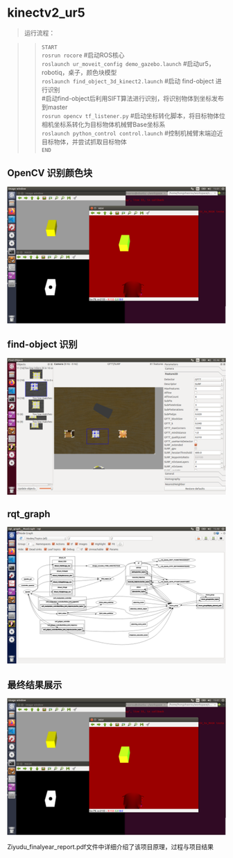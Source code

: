 # kinectv2_ur5
>运行流程：

>>`START`<br>
>>`rosrun rocore` #启动ROS核心<br>
>>`roslaunch ur_moveit_config demo_gazebo.launch`   #启动ur5，robotiq，桌子，颜色块模型<br>
>>`roslaunch find_object_3d_kinect2.launch`   #启动 find-object 进行识别<br>
                                                  #启动find-object后利用SIFT算法进行识别，将识别物体到坐标发布到master<br>
>>`rosrun opencv tf_listener.py`    #启动坐标转化脚本，将目标物体位相机坐标系转化为目标物体机械臂Base坐标系<br>
>>`roslaunch python_control control.launch`   #控制机械臂末端迫近目标物体，并尝试抓取目标物体<br>
>>`END`<br>
##  OpenCV 识别颜色块  <br>
![](https://github.com/Dzy-HW-XD/kinectv2_ur5/raw/master/截屏2020-02-2023.01.23.png)<br>
##  find-object 识别  <br>
![](https://github.com/Dzy-HW-XD/kinectv2_ur5/raw/master/截屏2020-03-0413.46.37.png)<br>
##  rqt_graph  <br>
![](https://github.com/Dzy-HW-XD/kinectv2_ur5/raw/master/截屏2020-03-0323.40.07.png)<br>
##  最终结果展示 <br>
![](https://github.com/Dzy-HW-XD/kinectv2_ur5/raw/master/截屏2020-02-2023.01.23.png)<br>

Ziyudu_finalyear_report.pdf文件中详细介绍了该项目原理，过程与项目结果<br>
